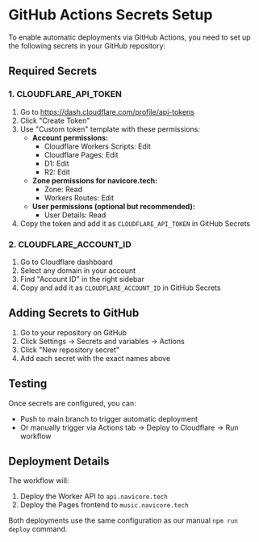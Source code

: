 # GitHub Actions Secrets Setup

To enable automatic deployments via GitHub Actions, you need to set up the following secrets in your GitHub repository:

## Required Secrets

### 1. CLOUDFLARE_API_TOKEN

1. Go to https://dash.cloudflare.com/profile/api-tokens
2. Click "Create Token"
3. Use "Custom token" template with these permissions:
   - **Account permissions:**
     - Cloudflare Workers Scripts: Edit
     - Cloudflare Pages: Edit  
     - D1: Edit
     - R2: Edit
   - **Zone permissions for navicore.tech:**
     - Zone: Read
     - Workers Routes: Edit
   - **User permissions (optional but recommended):**
     - User Details: Read
4. Copy the token and add it as `CLOUDFLARE_API_TOKEN` in GitHub Secrets

### 2. CLOUDFLARE_ACCOUNT_ID

1. Go to Cloudflare dashboard
2. Select any domain in your account
3. Find "Account ID" in the right sidebar
4. Copy and add it as `CLOUDFLARE_ACCOUNT_ID` in GitHub Secrets

## Adding Secrets to GitHub

1. Go to your repository on GitHub
2. Click Settings → Secrets and variables → Actions
3. Click "New repository secret"
4. Add each secret with the exact names above

## Testing

Once secrets are configured, you can:
- Push to main branch to trigger automatic deployment
- Or manually trigger via Actions tab → Deploy to Cloudflare → Run workflow

## Deployment Details

The workflow will:
1. Deploy the Worker API to `api.navicore.tech`
2. Deploy the Pages frontend to `music.navicore.tech`

Both deployments use the same configuration as our manual `npm run deploy` command.